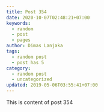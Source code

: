 ```yaml
---
title: Post 354
date: 2020-10-07T02:48:21+07:00
keywords:
  - random
  - post
  - pages
author: Dimas Lanjaka
tags:
  - random post
  - post has 5
category:
  - random post
  - uncategorized
updated: 2019-05-06T03:55:41+07:00
---
```

This is content of post 354